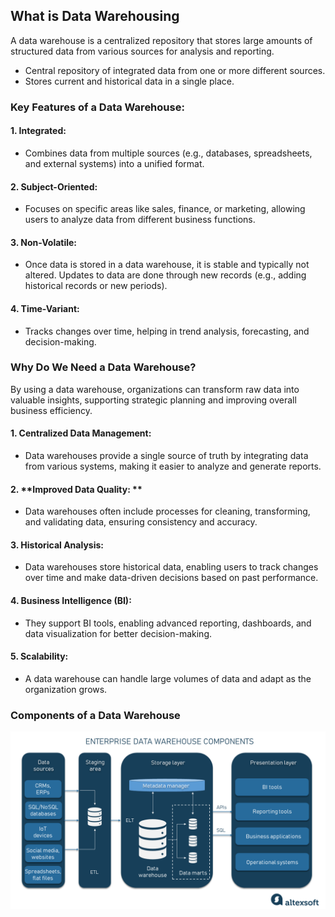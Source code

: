 ## What is Data Warehousing

A data warehouse is a centralized repository that stores large amounts of structured data from various sources for analysis and reporting.

- Central repository of integrated data from one or more different sources.
- Stores current and historical data in a single place.

### Key Features of a Data Warehouse:

#### 1. **Integrated:** 
  - Combines data from multiple sources (e.g., databases, spreadsheets, and external systems) into a unified format.
#### 2. **Subject-Oriented:** 
  - Focuses on specific areas like sales, finance, or marketing, allowing users to analyze data from different business functions.
#### 3. **Non-Volatile:** 
  - Once data is stored in a data warehouse, it is stable and typically not altered. Updates to data are done through new records (e.g., adding historical records or new periods).
#### 4. **Time-Variant:** 
  - Tracks changes over time, helping in trend analysis, forecasting, and decision-making.

### Why Do We Need a Data Warehouse?

By using a data warehouse, organizations can transform raw data into valuable insights, supporting strategic planning and improving overall business efficiency.

#### 1. **Centralized Data Management:**
  - Data warehouses provide a single source of truth by integrating data from various systems, making it easier to analyze and generate reports.
#### 2. **Improved Data Quality: **
  - Data warehouses often include processes for cleaning, transforming, and validating data, ensuring consistency and accuracy.
#### 3. **Historical Analysis:** 
  - Data warehouses store historical data, enabling users to track changes over time and make data-driven decisions based on past performance.
#### 4. **Business Intelligence (BI):**
  - They support BI tools, enabling advanced reporting, dashboards, and data visualization for better decision-making.
#### 5. **Scalability:** 
  - A data warehouse can handle large volumes of data and adapt as the organization grows.


### Components of a Data Warehouse

![](https://github.com/rohish-zade/data-warehousing/blob/main/Introduction/images/components%20of%20data%20Datawarehouse.png)